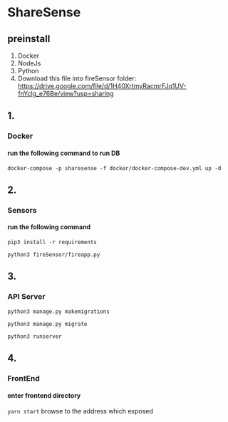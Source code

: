 # ShareSense

## preinstall

1) Docker
2) NodeJs
3) Python
4) Download this file into fireSensor folder:
https://drive.google.com/file/d/1H40XrtmyRacmrFJq1UV-fnYclg_e76Be/view?usp=sharing

## 1.
### Docker
#### run the following command to run DB
```
docker-compose -p sharesense -f docker/docker-compose-dev.yml up -d
```

## 2. 
### Sensors
#### run the following command
```
pip3 install -r requirements
```
```
python3 fireSensor/fireapp.py
```

## 3.
### API Server
```
python3 manage.py makemigrations
```
```
python3 manage.py migrate
```
```
python3 runserver
```

## 4.
### FrontEnd
#### enter frontend directory
```yarn start```
browse to the address which exposed
